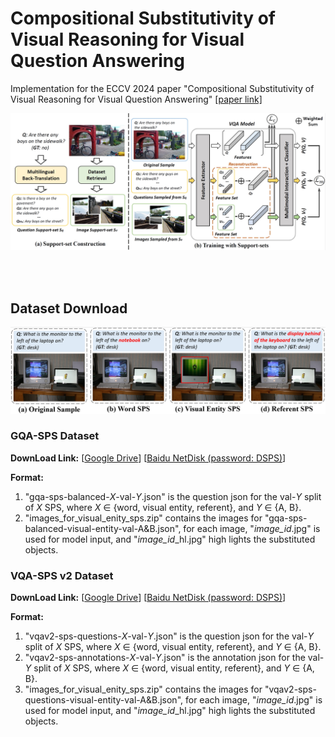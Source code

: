 # Compositional Substitutivity of Visual Reasoning for Visual Question Answering
Implementation for the ECCV 2024 paper "Compositional Substitutivity of Visual Reasoning for Visual Question Answering"
[[paper link]](https://www.ecva.net/papers/eccv_2024/papers_ECCV/papers/06434.pdf)

![Example Image](https://github.com/NeverMoreLCH/CG-SPS/blob/main/framework-fig.png)

<br>
<br>

## Dataset Download

![Example Image](https://github.com/NeverMoreLCH/CG-SPS/blob/main/SPS.png)

### GQA-SPS Dataset

**DownLoad Link:** 
[[Google Drive](https://drive.google.com/drive/folders/1eKcw-vj0O3bN1oo6esBgG6gdlOZ-bizl?usp=sharing)] 
[[Baidu NetDisk (password: DSPS)](https://pan.baidu.com/s/1FsRUjSxHot_lG0Kp6LaMtw)]

**Format:**

1. "gqa-sps-balanced-_X_-val-_Y_.json" is the question json for the val-_Y_ split of _X_ SPS,  where _X_ $\in$ {word, visual entity, referent}, and _Y_ $\in$ {A, B}.
2. "images_for_visual_enity_sps.zip" contains the images for "gqa-sps-balanced-visual-entity-val-A&B.json", for each image, "_image_id_.jpg" is used for model input, and "_image_id_\_hl.jpg" high lights the substituted objects.

### VQA-SPS v2 Dataset

**DownLoad Link:** 
[[Google Drive](https://drive.google.com/drive/folders/1V-WIionK0mQLiBD2x3yki2ASUXw6vuF_?usp=drive_link)]
[[Baidu NetDisk (password: DSPS)](https://pan.baidu.com/s/1PhIQsFE2bEUQzwP1LTqd-g)]

**Format:**

1. "vqav2-sps-questions-_X_-val-_Y_.json" is the question json for the val-_Y_ split of _X_ SPS,  where _X_ $\in$ {word, visual entity, referent}, and _Y_ $\in$ {A, B}.
2. "vqav2-sps-annotations-_X_-val-_Y_.json" is the annotation json for the val-_Y_ split of _X_ SPS,  where _X_ $\in$ {word, visual entity, referent}, and _Y_ $\in$ {A, B}.
3. "images_for_visual_enity_sps.zip" contains the images for "vqav2-sps-questions-visual-entity-val-A&B.json", for each image, "_image_id_.jpg" is used for model input, and "_image_id_\_hl.jpg" high lights the substituted objects.
